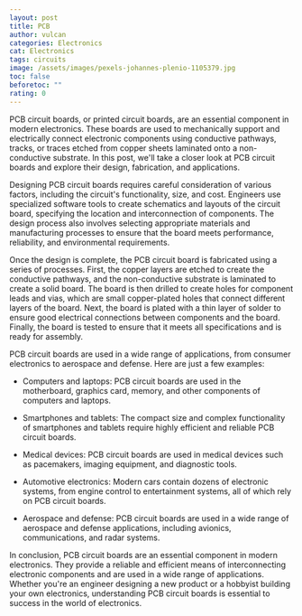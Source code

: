 ```yaml
---
layout: post
title: PCB
author: vulcan
categories: Electronics
cat: Electronics
tags: circuits
image: /assets/images/pexels-johannes-plenio-1105379.jpg
toc: false
beforetoc: ""
rating: 0
---
```

PCB circuit boards, or printed circuit boards, are an essential component in modern electronics. These boards are used to mechanically support and electrically connect electronic components using conductive pathways, tracks, or traces etched from copper sheets laminated onto a non-conductive substrate. In this post, we'll take a closer look at PCB circuit boards and explore their design, fabrication, and applications.



Designing PCB circuit boards requires careful consideration of various factors, including the circuit's functionality, size, and cost. Engineers use specialized software tools to create schematics and layouts of the circuit board, specifying the location and interconnection of components. The design process also involves selecting appropriate materials and manufacturing processes to ensure that the board meets performance, reliability, and environmental requirements.



Once the design is complete, the PCB circuit board is fabricated using a series of processes. First, the copper layers are etched to create the conductive pathways, and the non-conductive substrate is laminated to create a solid board. The board is then drilled to create holes for component leads and vias, which are small copper-plated holes that connect different layers of the board. Next, the board is plated with a thin layer of solder to ensure good electrical connections between components and the board. Finally, the board is tested to ensure that it meets all specifications and is ready for assembly.



PCB circuit boards are used in a wide range of applications, from consumer electronics to aerospace and defense. Here are just a few examples:



* Computers and laptops: PCB circuit boards are used in the motherboard, graphics card, memory, and other components of computers and laptops.

* Smartphones and tablets: The compact size and complex functionality of smartphones and tablets require highly efficient and reliable PCB circuit boards.

* Medical devices: PCB circuit boards are used in medical devices such as pacemakers, imaging equipment, and diagnostic tools.

* Automotive electronics: Modern cars contain dozens of electronic systems, from engine control to entertainment systems, all of which rely on PCB circuit boards.

* Aerospace and defense: PCB circuit boards are used in a wide range of aerospace and defense applications, including avionics, communications, and radar systems.



In conclusion, PCB circuit boards are an essential component in modern electronics. They provide a reliable and efficient means of interconnecting electronic components and are used in a wide range of applications. Whether you're an engineer designing a new product or a hobbyist building your own electronics, understanding PCB circuit boards is essential to success in the world of electronics.
